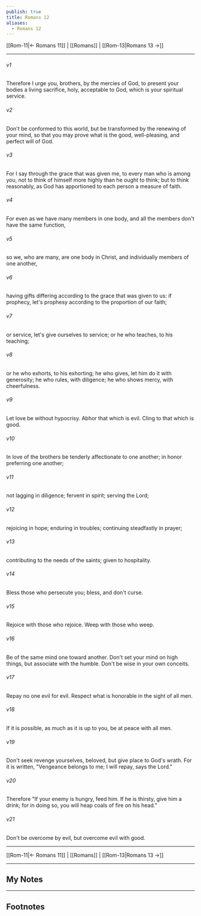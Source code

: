 ```yaml
---
publish: true
title: Romans 12
aliases:
  - Romans 12
---
```


[[Rom-11|← Romans 11]] | [[Romans]] | [[Rom-13|Romans 13 →]]
***



###### v1 
Therefore I urge you, brothers, by the mercies of God, to present your bodies a living sacrifice, holy, acceptable to God, which is your spiritual service. 

###### v2 
Don't be conformed to this world, but be transformed by the renewing of your mind, so that you may prove what is the good, well-pleasing, and perfect will of God. 

###### v3 
For I say through the grace that was given me, to every man who is among you, not to think of himself more highly than he ought to think; but to think reasonably, as God has apportioned to each person a measure of faith. 

###### v4 
For even as we have many members in one body, and all the members don't have the same function, 

###### v5 
so we, who are many, are one body in Christ, and individually members of one another, 

###### v6 
having gifts differing according to the grace that was given to us: if prophecy, let's prophesy according to the proportion of our faith; 

###### v7 
or service, let's give ourselves to service; or he who teaches, to his teaching; 

###### v8 
or he who exhorts, to his exhorting; he who gives, let him do it with generosity; he who rules, with diligence; he who shows mercy, with cheerfulness. 

###### v9 
Let love be without hypocrisy. Abhor that which is evil. Cling to that which is good. 

###### v10 
In love of the brothers be tenderly affectionate to one another; in honor preferring one another; 

###### v11 
not lagging in diligence; fervent in spirit; serving the Lord; 

###### v12 
rejoicing in hope; enduring in troubles; continuing steadfastly in prayer; 

###### v13 
contributing to the needs of the saints; given to hospitality. 

###### v14 
Bless those who persecute you; bless, and don't curse. 

###### v15 
Rejoice with those who rejoice. Weep with those who weep. 

###### v16 
Be of the same mind one toward another. Don't set your mind on high things, but associate with the humble. Don't be wise in your own conceits. 

###### v17 
Repay no one evil for evil. Respect what is honorable in the sight of all men. 

###### v18 
If it is possible, as much as it is up to you, be at peace with all men. 

###### v19 
Don't seek revenge yourselves, beloved, but give place to God's wrath. For it is written, "Vengeance belongs to me; I will repay, says the Lord."  

###### v20 
Therefore "If your enemy is hungry, feed him. If he is thirsty, give him a drink; for in doing so, you will heap coals of fire on his head." 

###### v21 
Don't be overcome by evil, but overcome evil with good.

***
[[Rom-11|← Romans 11]] | [[Romans]] | [[Rom-13|Romans 13 →]]

---
## My Notes

---
## Footnotes